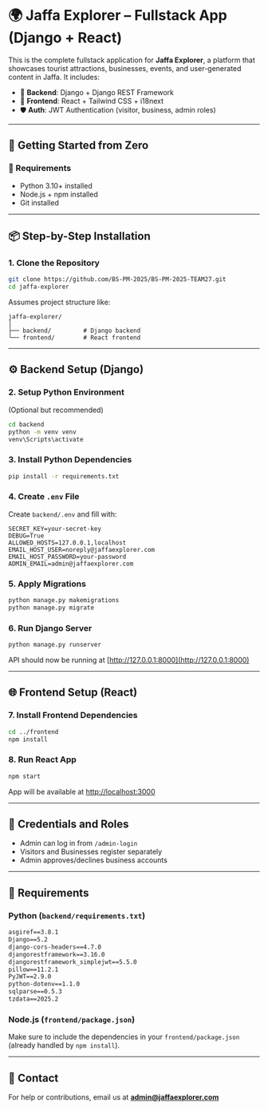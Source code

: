 # 🌍 Jaffa Explorer – Fullstack App (Django + React)

This is the complete fullstack application for **Jaffa Explorer**, a platform that showcases tourist attractions, businesses, events, and user-generated content in Jaffa. It includes:

- 🧠 **Backend**: Django + Django REST Framework
- 🎨 **Frontend**: React + Tailwind CSS + i18next
- 🛡️ **Auth**: JWT Authentication (visitor, business, admin roles)

---

## 🚀 Getting Started from Zero

### 🔧 Requirements

- Python 3.10+ installed
- Node.js + npm installed
- Git installed

---

## 📦 Step-by-Step Installation

### 1. Clone the Repository

```bash
git clone https://github.com/BS-PM-2025/BS-PM-2025-TEAM27.git
cd jaffa-explorer
```

Assumes project structure like:

```
jaffa-explorer/
│
├── backend/         # Django backend
└── frontend/        # React frontend
```

---

## ⚙️ Backend Setup (Django)

### 2. Setup Python Environment

(Optional but recommended)

```bash
cd backend
python -m venv venv
venv\Scripts\activate         
```

### 3. Install Python Dependencies

```bash
pip install -r requirements.txt
```

### 4. Create `.env` File

Create `backend/.env` and fill with:

```
SECRET_KEY=your-secret-key
DEBUG=True
ALLOWED_HOSTS=127.0.0.1,localhost
EMAIL_HOST_USER=noreply@jaffaexplorer.com
EMAIL_HOST_PASSWORD=your-password
ADMIN_EMAIL=admin@jaffaexplorer.com
```

### 5. Apply Migrations

```bash
python manage.py makemigrations
python manage.py migrate
```

### 6. Run Django Server

```bash
python manage.py runserver
```

API should now be running at [http://127.0.0.1:8000](http://127.0.0.1:8000)

---

## 🌐 Frontend Setup (React)

### 7. Install Frontend Dependencies

```bash
cd ../frontend
npm install
```

### 8. Run React App

```bash
npm start
```

App will be available at [http://localhost:3000](http://localhost:3000)

---

## 🔐 Credentials and Roles

- Admin can log in from `/admin-login`
- Visitors and Businesses register separately
- Admin approves/declines business accounts

---

## 📁 Requirements

### Python (`backend/requirements.txt`)

```txt
asgiref==3.8.1
Django==5.2
django-cors-headers==4.7.0
djangorestframework==3.16.0
djangorestframework_simplejwt==5.5.0
pillow==11.2.1
PyJWT==2.9.0
python-dotenv==1.1.0
sqlparse==0.5.3
tzdata==2025.2
```

### Node.js (`frontend/package.json`)

Make sure to include the dependencies in your `frontend/package.json` (already handled by `npm install`).

---

## 💬 Contact

For help or contributions, email us at **admin@jaffaexplorer.com**